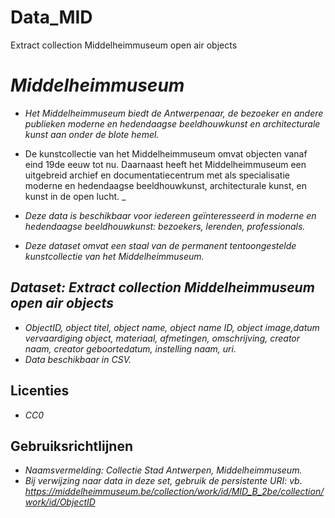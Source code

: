 # Data_MID
Extract collection Middelheimmuseum open air objects
# _Middelheimmuseum_
* _Het Middelheimmuseum biedt de Antwerpenaar, de bezoeker en andere publieken moderne en hedendaagse beeldhouwkunst en architecturale kunst aan onder de blote hemel._
* De kunstcollectie van het Middelheimmuseum omvat objecten vanaf eind 19de eeuw tot nu. Daarnaast heeft het Middelheimmuseum een uitgebreid archief en documentatiecentrum met als specialisatie moderne en hedendaagse beeldhouwkunst, architecturale kunst, en kunst in de open lucht. _

* _Deze data is beschikbaar voor iedereen geïnteresseerd in moderne en hedendaagse beeldhouwkunst: bezoekers, lerenden, professionals._
* _Deze dataset omvat een staal van de permanent tentoongestelde kunstcollectie van het Middelheimmuseum._

## _Dataset: Extract collection Middelheimmuseum open air objects_
* _ObjectID, object titel, object name, object name ID, object image,datum vervaardiging object, materiaal, afmetingen, omschrijving, creator naam, creator geboortedatum, instelling naam, uri._
* _Data beschikbaar in CSV._

## Licenties
* _CC0_ 

## Gebruiksrichtlijnen
* _Naamsvermelding: Collectie Stad Antwerpen, Middelheimmuseum._
* _Bij verwijzing naar data in deze set, gebruik de persistente URI: vb. https://middelheimmuseum.be/collection/work/id/MID_B_2be/collection/work/id/ObjectID_


